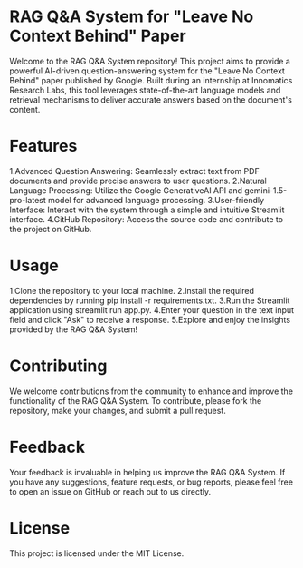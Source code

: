 
# RAG Q&A System for "Leave No Context Behind" Paper
Welcome to the RAG Q&A System repository! This project aims to provide a powerful AI-driven question-answering system for the "Leave No Context Behind" paper published by Google. Built during an internship at Innomatics Research Labs, this tool leverages state-of-the-art language models and retrieval mechanisms to deliver accurate answers based on the document's content.

# Features
1.Advanced Question Answering: Seamlessly extract text from PDF documents and provide precise answers to user questions.
2.Natural Language Processing: Utilize the Google GenerativeAI API and gemini-1.5-pro-latest model for advanced language processing.
3.User-friendly Interface: Interact with the system through a simple and intuitive Streamlit interface.
4.GitHub Repository: Access the source code and contribute to the project on GitHub.

# Usage
1.Clone the repository to your local machine.
2.Install the required dependencies by running pip install -r requirements.txt.
3.Run the Streamlit application using streamlit run app.py.
4.Enter your question in the text input field and click "Ask" to receive a response.
5.Explore and enjoy the insights provided by the RAG Q&A System!

# Contributing
We welcome contributions from the community to enhance and improve the functionality of the RAG Q&A System. To contribute, please fork the repository, make your changes, and submit a pull request.

# Feedback
Your feedback is invaluable in helping us improve the RAG Q&A System. If you have any suggestions, feature requests, or bug reports, please feel free to open an issue on GitHub or reach out to us directly.

# License
This project is licensed under the MIT License.




